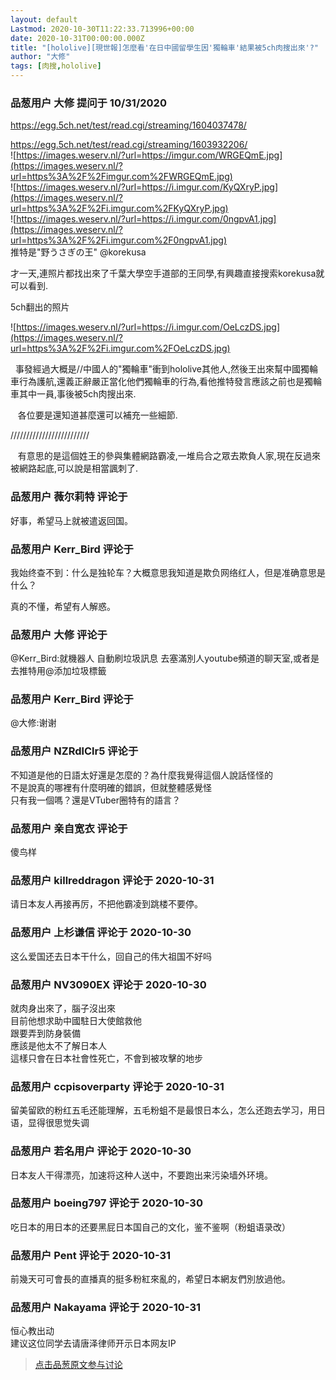 ```yaml
---
layout: default
Lastmod: 2020-10-30T11:22:33.713996+00:00
date: 2020-10-31T00:00:00.000Z
title: "[hololive][現世報]怎麼看'在日中國留學生因'獨輪車'結果被5ch肉搜出來'?"
author: "大修"
tags: [肉搜,hololive]
---
```



### 品葱用户 **大修** 提问于 10/31/2020
    
https://egg.5ch.net/test/read.cgi/streaming/1604037478/  
  
https://egg.5ch.net/test/read.cgi/streaming/1603932206/  
![https://images.weserv.nl/?url=https://imgur.com/WRGEQmE.jpg](https://images.weserv.nl/?url=https%3A%2F%2Fimgur.com%2FWRGEQmE.jpg)  
![https://images.weserv.nl/?url=https://i.imgur.com/KyQXryP.jpg](https://images.weserv.nl/?url=https%3A%2F%2Fi.imgur.com%2FKyQXryP.jpg)  
![https://images.weserv.nl/?url=https://i.imgur.com/0ngpvA1.jpg](https://images.weserv.nl/?url=https%3A%2F%2Fi.imgur.com%2F0ngpvA1.jpg)  
推特是"野うさぎの王" @korekusa  
  
才一天,連照片都找出來了千葉大學空手道部的王同學,有興趣直接搜索korekusa就可以看到.  
  
5ch翻出的照片  
  
![https://images.weserv.nl/?url=https://i.imgur.com/OeLczDS.jpg](https://images.weserv.nl/?url=https%3A%2F%2Fi.imgur.com%2FOeLczDS.jpg)  
  
  事發經過大概是//中國人的"獨輪車"衝到hololive其他人,然後王出來幫中國獨輪車行為護航,還義正辭嚴正當化他們獨輪車的行為,看他推特發言應該之前也是獨輪車其中一員,事後被5ch肉搜出來.  
  
   各位要是還知道甚麼還可以補充一些細節.  
  
/////////////////////////  
  
   有意思的是這個姓王的參與集體網路霸凌,一堆烏合之眾去欺負人家,現在反過來被網路起底,可以說是相當諷刺了.
    
                

### 品葱用户 **薇尔莉特** 评论于 
        
好事，希望马上就被遣返回国。
        
                

### 品葱用户 **Kerr_Bird** 评论于 
        
我始终查不到：什么是独轮车？大概意思我知道是欺负网络红人，但是准确意思是什么？  
  
真的不懂，希望有人解惑。
        
                

### 品葱用户 **大修** 评论于 
        
@Kerr\_Bird:就機器人 自動刷垃圾訊息 去塞滿別人youtube頻道的聊天室,或者是去推特用@添加垃圾標籤
        
                

### 品葱用户 **Kerr_Bird** 评论于 
        
@大修:谢谢
        
                

### 品葱用户 **NZRdlClr5** 评论于 
        
不知道是他的日語太好還是怎麼的？為什麼我覺得這個人說話怪怪的  
不是說真的哪裡有什麼明確的錯誤，但就整體感覺怪  
只有我一個嗎？還是VTuber圈特有的語言？
        
                

### 品葱用户 **亲自宽衣** 评论于 
        
傻鸟样
        
                

### 品葱用户 **killreddragon** 评论于 2020-10-31
        
请日本友人再接再厉，不把他霸凌到跳楼不要停。
        
                

### 品葱用户 **上杉谦信** 评论于 2020-10-30
        
这么爱国还去日本干什么，回自己的伟大祖国不好吗
        
                

### 品葱用户 **NV3090EX** 评论于 2020-10-30
        
就肉身出來了，腦子沒出來  
目前他想求助中國駐日大使館救他  
跟要弄到防身裝備  
應該是他太不了解日本人  
這樣只會在日本社會性死亡，不會到被攻擊的地步
        
                

### 品葱用户 **ccpisoverparty** 评论于 2020-10-31
        
留美留欧的粉红五毛还能理解，五毛粉蛆不是最恨日本么，怎么还跑去学习，用日语，显得很思觉失调
        
                

### 品葱用户 **若名用户** 评论于 2020-10-30
        
日本友人干得漂亮，加速将这种人送中，不要跑出来污染墙外环境。
        
                

### 品葱用户 **boeing797** 评论于 2020-10-30
        
吃日本的用日本的还要黑屁日本国自己的文化，鉴不鉴啊（粉蛆语录改）
        
                

### 品葱用户 **Pent** 评论于 2020-10-31
        
前幾天可可會長的直播真的挺多粉紅來亂的，希望日本網友們別放過他。
        
                

### 品葱用户 **Nakayama** 评论于 2020-10-31
        
恒心教出动  
建议这位同学去请唐泽律师开示日本网友IP
        
                





> [点击品葱原文参与讨论](https://pincong.rocks/question/32871)

